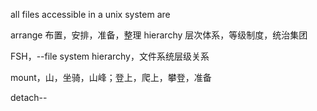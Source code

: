 



all files accessible in a unix system are 


arrange 布置，安排，准备，整理
hierarchy 层次体系，等级制度，统治集团

FSH，--file system hierarchy，文件系统层级关系


mount，山，坐骑，山峰；登上，爬上，攀登，准备






detach--











